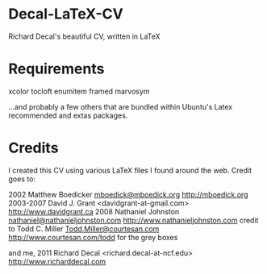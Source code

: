 # Decal-LaTeX-CV
Richard Decal's beautiful CV, written in LaTeX

# Requirements
xcolor
tocloft
enumitem
framed
mar­vosym

...and probably a few others that are bundled within Ubuntu's Latex recommended and extas packages.

# Credits
I created this CV using various LaTeX files I found around the web. Credit goes to:

2002 Matthew Boedicker <mboedick@mboedick.org> http://mboedick.org
2003-2007 David J. Grant <davidgrant-at-gmail.com> http://www.davidgrant.ca
2008 Nathaniel Johnston <nathaniel@nathanieljohnston.com> http://www.nathanieljohnston.com
credit to Todd C. Miller <Todd.Miller@courtesan.com> http://www.courtesan.com/todd for the grey boxes

and me, 
2011 Richard Decal <richard.decal-at-ncf.edu> http://www.richarddecal.com
